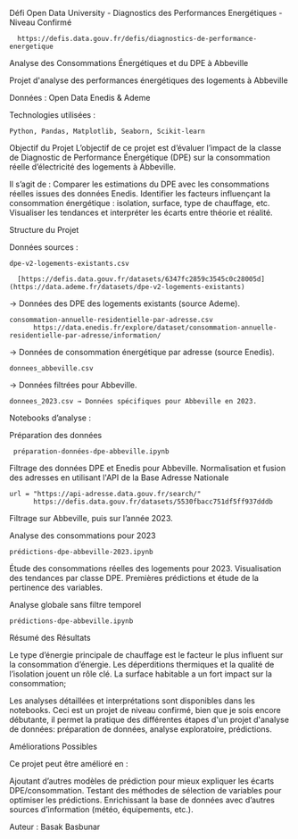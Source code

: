 Défi Open Data University - Diagnostics des Performances Energétiques - Niveau Confirmé

      https://defis.data.gouv.fr/defis/diagnostics-de-performance-energetique
      
  Analyse des Consommations Énergétiques et du DPE à Abbeville

  Projet d'analyse des performances énergétiques des logements à Abbeville

Données : Open Data Enedis & Ademe

Technologies utilisées :                     

    Python, Pandas, Matplotlib, Seaborn, Scikit-learn


Objectif du Projet
L’objectif de ce projet est d’évaluer l’impact de la classe de Diagnostic de Performance Énergétique (DPE) sur la consommation réelle d’électricité des logements à Abbeville.

Il s’agit de :
Comparer les estimations du DPE avec les consommations réelles issues des données Enedis.
Identifier les facteurs influençant la consommation énergétique : isolation, surface, type de chauffage, etc.
Visualiser les tendances et interpréter les écarts entre théorie et réalité.

  Structure du Projet

Données sources :

    dpe-v2-logements-existants.csv 

      [https://defis.data.gouv.fr/datasets/6347fc2859c3545c0c28005d](https://data.ademe.fr/datasets/dpe-v2-logements-existants)
    
→ Données des DPE des logements existants (source Ademe).
  
    consommation-annuelle-residentielle-par-adresse.csv 
          https://data.enedis.fr/explore/dataset/consommation-annuelle-residentielle-par-adresse/information/
    
→ Données de consommation énergétique par adresse (source Enedis).

    donnees_abbeville.csv 
→ Données filtrées pour Abbeville.

    donnees_2023.csv → Données spécifiques pour Abbeville en 2023.

 Notebooks d’analyse :

Préparation des données 

     préparation-données-dpe-abbeville.ipynb  

Filtrage des données DPE et Enedis pour Abbeville.
Normalisation et fusion des adresses en utilisant l'API de la Base Adresse Nationale

    url = "https://api-adresse.data.gouv.fr/search/"
          https://defis.data.gouv.fr/datasets/5530fbacc751df5ff937dddb
    
Filtrage sur Abbeville, puis sur l’année 2023.

  Analyse des consommations pour 2023 
  
    prédictions-dpe-abbeville-2023.ipynb

Étude des consommations réelles des logements pour 2023.
Visualisation des tendances par classe DPE.
Premières prédictions et étude de la pertinence des variables.

  Analyse globale sans filtre temporel 

    prédictions-dpe-abbeville.ipynb

Résumé des Résultats

 Le type d’énergie principale de chauffage est le facteur le plus influent sur la consommation d’énergie.
 Les déperditions thermiques et la qualité de l’isolation jouent un rôle clé.
 La surface habitable a un fort impact sur la consommation;

Les analyses détaillées et interprétations sont disponibles dans les notebooks.
Ceci est un projet de niveau confirmé, bien que je sois encore débutante, il permet la pratique des différentes étapes d'un projet d'analyse de données: préparation de données, analyse exploratoire, prédictions.

Améliorations Possibles

Ce projet peut être amélioré en :

Ajoutant d’autres modèles de prédiction pour mieux expliquer les écarts DPE/consommation.
Testant des méthodes de sélection de variables pour optimiser les prédictions.
Enrichissant la base de données avec d’autres sources d’information (météo, équipements, etc.).


Auteur : Basak Basbunar






